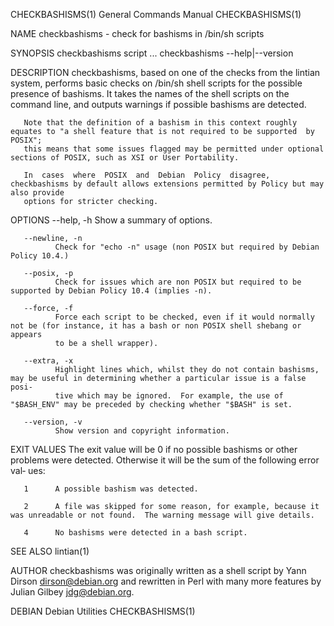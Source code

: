 CHECKBASHISMS(1)                                              General Commands Manual                                             CHECKBASHISMS(1)

NAME
       checkbashisms - check for bashisms in /bin/sh scripts

SYNOPSIS
       checkbashisms script ...
       checkbashisms --help|--version

DESCRIPTION
       checkbashisms, based on one of the checks from the lintian system, performs basic checks on /bin/sh shell scripts for the possible presence
       of bashisms.  It takes the names of the shell scripts on the command line, and outputs warnings if possible bashisms are detected.

       Note that the definition of a bashism in this context roughly equates to "a shell feature that is not required to be supported  by  POSIX";
       this means that some issues flagged may be permitted under optional sections of POSIX, such as XSI or User Portability.

       In  cases  where  POSIX  and  Debian  Policy  disagree, checkbashisms by default allows extensions permitted by Policy but may also provide
       options for stricter checking.

OPTIONS
       --help, -h
              Show a summary of options.

       --newline, -n
              Check for "echo -n" usage (non POSIX but required by Debian Policy 10.4.)

       --posix, -p
              Check for issues which are non POSIX but required to be supported by Debian Policy 10.4 (implies -n).

       --force, -f
              Force each script to be checked, even if it would normally not be (for instance, it has a bash or non POSIX shell shebang or appears
              to be a shell wrapper).

       --extra, -x
              Highlight lines which, whilst they do not contain bashisms, may be useful in determining whether a particular issue is a false posi‐
              tive which may be ignored.  For example, the use of "$BASH_ENV" may be preceded by checking whether "$BASH" is set.

       --version, -v
              Show version and copyright information.

EXIT VALUES
       The exit value will be 0 if no possible bashisms or other problems were detected.  Otherwise it will be the sum of the following error val‐
       ues:

       1      A possible bashism was detected.

       2      A file was skipped for some reason, for example, because it was unreadable or not found.  The warning message will give details.

       4      No bashisms were detected in a bash script.

SEE ALSO
       lintian(1)

AUTHOR
       checkbashisms  was originally written as a shell script by Yann Dirson <dirson@debian.org> and rewritten in Perl with many more features by
       Julian Gilbey <jdg@debian.org>.

DEBIAN                                                           Debian Utilities                                                 CHECKBASHISMS(1)

